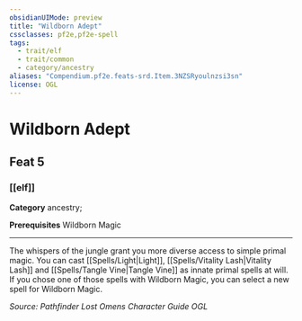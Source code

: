 ```yaml
---
obsidianUIMode: preview
title: "Wildborn Adept"
cssclasses: pf2e,pf2e-spell
tags:
  - trait/elf
  - trait/common
  - category/ancestry
aliases: "Compendium.pf2e.feats-srd.Item.3NZSRyoulnzsi3sn"
license: OGL
---
```

# Wildborn Adept
## Feat 5
### [[elf]]

**Category** ancestry; 



**Prerequisites** Wildborn Magic
* * *
The whispers of the jungle grant you more diverse access to simple primal magic. You can cast [[Spells/Light|Light]], [[Spells/Vitality Lash|Vitality Lash]] and [[Spells/Tangle Vine|Tangle Vine]] as innate primal spells at will. If you chose one of those spells with Wildborn Magic, you can select a new spell for Wildborn Magic.

*Source: Pathfinder Lost Omens Character Guide*
*OGL*